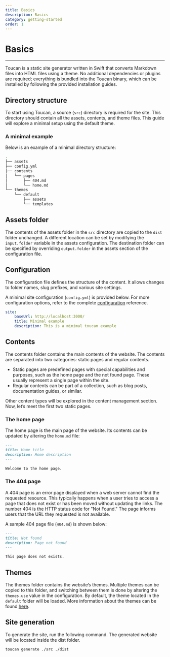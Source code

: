 ```yaml
---
title: Basics
description: Basics
category: getting-started
order: 1
---
```


# Basics

---

Toucan is a static site generator written in Swift that converts Markdown files into HTML files using a theme. No additional dependencies or plugins are required; everything is bundled into the Toucan binary, which can be installed by following the provided installation guides.

## Directory structure

To start using Toucan, a source (`src`) directory is required for the site. This directory should contain all the assets, contents, and theme files. This guide will explore a minimal setup using the default theme.

### A minimal example

Below is an example of a minimal directory structure:

```sh
.
├── assets
├── config.yml
├── contents
│   └── pages
│       ├── 404.md
│       └── home.md
└── themes
    └── default
        ├── assets
        └── templates
```

## Assets folder

The contents of the assets folder in the `src` directory are copied to the `dist` folder unchanged. A different location can be set by modifying the `input.folder` variable in the assets configuration. The destination folder can be specified by overriding `output.folder` in the assets section of the configuration file. 

## Configuration

The configuration file defines the structure of the content. It allows changes to folder names, slug prefixes, and various site settings.

A minimal site configuration (`config.yml`) is provided below. For more configuration options, refer to the complete [configuration](/docs/getting-started/configuration/) reference.

```yml
site:
    baseUrl: http://localhost:3000/
    title: Minimal example
    description: This is a minimal toucan example

```
 
## Contents

The contents folder contains the main contents of the website. The contents are separated into two categories: static pages and regular contents.

- Static pages are predefined pages with special capabilities and purposes, such as the home page and the not found page. These usually represent a single page within the site.
- Regular contents can be part of a collection, such as blog posts, documentation guides, or similar.
    
Other content types will be explored in the content management section. Now, let’s meet the first two static pages.


### The home page

The home page is the main page of the website. Its contents can be updated by altering the `home.md` file:

```md
---
title: Home title
description: Home description 
---

Welcome to the home page.

```

### The 404 page

A 404 page is an error page displayed when a web server cannot find the requested resource. This typically happens when a user tries to access a page that does not exist or has been moved without updating the links. The number 404 is the HTTP status code for "Not Found." The page informs users that the URL they requested is not available.

A sample 404 page file (`404.md`) is shown below:

```md
---
title: Not found
description: Page not found
---

This page does not exists.

```


## Themes

The themes folder contains the website’s themes. Multiple themes can be copied to this folder, and switching between them is done by altering the `themes.use` value in the configuration.​ By default, the theme located in the `default` folder will be loaded. More information about the themes can be found [here](/docs/getting-started/themes/).


## Site generation


To generate the site, run the following command. The generated website will be located inside the dist folder.

```sh
toucan generate ./src ./dist
```
